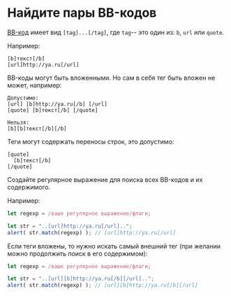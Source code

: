 # Найдите пары BB-кодов

[BB-код](https://ru.wikipedia.org/wiki/BBCode) имеет вид `[tag]...[/tag]`, где `tag`-- это один из: `b`, `url` или `quote`.

Например:
```
[b]текст[/b]
[url]http://ya.ru[/url]
```

BB-коды могут быть вложенными. Но сам в себя тег быть вложен не может, например:

```
Допустимо:
[url] [b]http://ya.ru[/b] [/url]
[quote] [b]текст[/b] [/quote]

Нельзя:
[b][b]текст[/b][/b]
```

Теги могут содержать переносы строк, это допустимо:

```
[quote]
  [b]текст[/b]
[/quote]
```

Создайте регулярное выражение для поиска всех BB-кодов и их содержимого.

Например:

```js
let regexp = /ваше регулярное выражение/флаги;

let str = "..[url]http://ya.ru[/url]..";
alert( str.match(regexp) ); // [url]http://ya.ru[/url]
```

Если теги вложены, то нужно искать самый внешний тег (при желании можно продолжить поиск в его содержимом):

```js
let regexp = /ваше регулярное выражение/флаги;

let str = "..[url][b]http://ya.ru[/b][/url]..";
alert( str.match(regexp) ); // [url][b]http://ya.ru[/b][/url]
```
